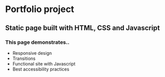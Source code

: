 # Portfolio project

## Static page built with HTML, CSS and Javascript

### This page demonstrates..
- Responsive design
- Transitions
- Functional site with Javascript
- Best accessibility practices
